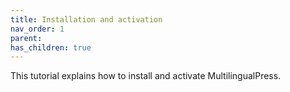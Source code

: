 ```yaml
---
title: Installation and activation
nav_order: 1
parent: 
has_children: true
---
```

This tutorial explains how to install and activate MultilingualPress.